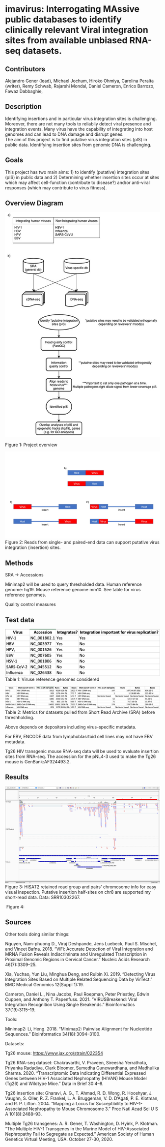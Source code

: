 # imavirus: Interrogating MAssive public databases to identify clinically relevant Viral integration sites from available unbiased RNA-seq datasets.


## Contributors

Alejandro Gener (lead), 
Michael Jochum, 
Hiroko Ohmiya, 
Carolina Peralta (writer), 
Remy Schwab, 
Rajarshi Mondal, 
Daniel Cameron, 
Enrico Barrozo, 
Fawaz Dabbaghie, 


## Description
Identifying insertions and in particular virus integration sites is challenging. Moreover, there are not many tools to reliabliy detect viral presence and integration events. 
Many virus have the capability of integrating into host genomes and can lead to DNA damage and disrupt genes. 	
The aim of this project is to find putative virus integration sites (pIS) in public data. Identifying insertion sites from genomic DNA is challenging.


## Goals

This project has two main aims: 1) to identify (putative) integration sites (pIS) in public data and 2) Determining whether insertion sites occur at sites which may affect cell-function (contribute to disease?) and/or anti-viral responses (which may contribute to virus fitness). 


## Overview Diagram

![](https://github.com/collaborativebioinformatics/imavirus/blob/2f27cd88604fc01b134df44fc492afca9830ef25/Untitled%20Diagram%20v2.jpg)

Figure 1: Project overview

![](https://github.com/collaborativebioinformatics/imavirus/blob/7dd2b136a9592c2cb86b449f48f7b54aa2df7a67/SV%20hackathon%20figure.jpg)
Figure 2: Reads from single- and paired-end data can support putative virus integration (insertion) sites.

## Methods

SRA -> Accessions 

Minimap2 will be used to query thresholded data. Human reference genome: hg19. Mouse reference genome mm10. See table for virus reference genomes.

Quality control measures

## Test data

![](https://github.com/collaborativebioinformatics/imavirus/blob/84a24bed481bd93c2771a7d395ef160db5497db3/Screen%20Shot%202021-10-12%20at%202.57.23%20PM.png)
Table 1: Viruse reference genomes considered

![](https://github.com/collaborativebioinformatics/imavirus/blob/faea5562d55e5ac4700ae02ffdca48d0b5d2b284/Screen%20Shot%202021-10-12%20at%2011.51.39%20AM.png)
Table 2: Metrics for datasets pulled from Short Read Archive (SRA) before threshholding.

Above depends on depositors including virus-specific metadata.

For EBV, ENCODE data from lymphoblasrtoid cell lines may not have EBV metadata.

Tg26 HIV transgenic mouse RNA-seq data will be used to evaluate insertion sites from RNA-seq. The accession for the pNL4-3 used to make the Tg26 mouse is GenBank:AF324493.2.

## Results

![](https://github.com/collaborativebioinformatics/imavirus/blob/9f98ed66786761bb9c3a7d75e78c0c0eecf58f17/Screen%20Shot%202021-10-12%20at%2011.05.21%20PM.png)
Figure 3: HISAT2 retained read group and pairs' chromosome info for easy visual inspection. Putative insertion half-sites on chr8 are supported my short-read data. Data: SRR10302267.

![]()
Figure 4:


## Sources

Other tools doing similar things:

Nguyen, Nam-phuong D., Viraj Deshpande, Jens Luebeck, Paul S. Mischel, and Vineet Bafna. 2018. “ViFi: Accurate Detection of Viral Integration and MRNA Fusion Reveals Indiscriminate and Unregulated Transcription in Proximal Genomic Regions in Cervical Cancer.” Nucleic Acids Research 46(7):3309–25.

Xia, Yuchao, Yun Liu, Minghua Deng, and Ruibin Xi. 2019. “Detecting Virus Integration Sites Based on Multiple Related Sequencing Data by VirTect.” BMC Medical Genomics 12(Suppl 1):19.

Cameron, Daniel L., Nina Jacobs, Paul Roepman, Peter Priestley, Edwin Cuppen, and Anthony T. Papenfuss. 2021. “VIRUSBreakend: Viral Integration Recognition Using Single Breakends.” Bioinformatics 37(19):3115–19.

Tools:

Minimap2: Li, Heng. 2018. “Minimap2: Pairwise Alignment for Nucleotide Sequences.” Bioinformatics 34(18):3094–3100.

Datasets:

Tg26 mouse: https://www.jax.org/strain/022354

Tg26 RNA-seq dataset: Chakravarthi, V. Praveen, Sireesha Yerrathota, Priyanka Radadiya, Clark Bloomer, Sumedha Gunewardhana, and Madhulika Sharma. 2020. “Transcriptomic Data Indicating Differential Expressed Genes between HIV-1 Associated Nephropathy (HIVAN) Mouse Model (Tg26) and Wildtype Mice.” Data in Brief 30:4–8.

Tg26 insertion site: Gharavi, A. G., T. Ahmad, R. D. Wong, R. Hooshyar, J. Vaughn, S. Oller, R. Z. Frankel, L. A. Bruggeman, V. D. D’Agati, P. E. Klotman, and R. P. Lifton. 2004. “Mapping a Locus for Susceptibility to HIV-1-Associated Nephropathy to Mouse Chromosome 3.” Proc Natl Acad Sci U S A 101(8):2488–93.

Multiple Tg26 transgenes: A. R. Gener, T. Washington, D. Hyink, P. Klotman. “The Multiple HIV-1 Transgenes in the Murine Model of HIV-Associated Nephropathy Fail to Segregate as Expected.” American Society of Human Genetics Virtual  Meeting, USA. October 27-30, 2020.
